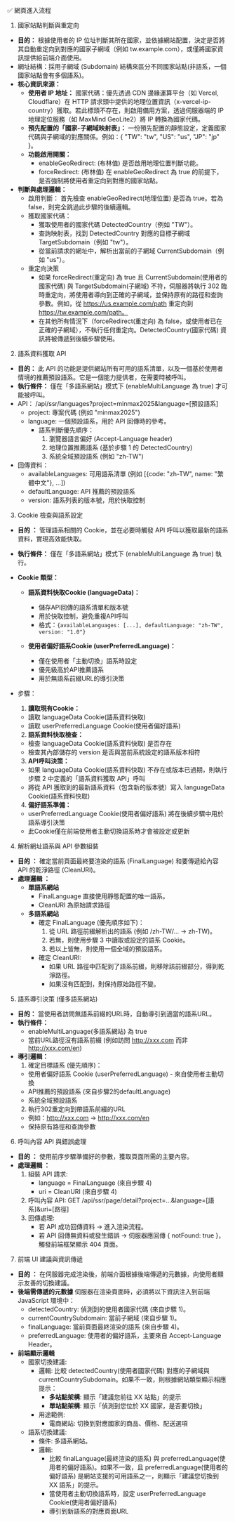 ✅ 網頁進入流程




1. 國家站點判斷與重定向
* **目的：** 根據使用者的 IP 位址判斷其所在國家，並依據網站配置，決定是否將其自動重定向到對應的國家子網域（例如 tw.example.com），或僅將國家資訊提供給前端介面使用。
* 網址結構：採用子網域 (Subdomain) 結構來區分不同國家站點(非語系，一個國家站點會有多個語系)。
* **核心資訊來源：**
  * **使用者 IP 地址：** 國家代碼：優先透過 CDN 邊緣運算平台（如 Vercel, Cloudflare）在 HTTP 請求頭中提供的地理位置資訊（x-vercel-ip-country）獲取。若此標頭不存在，則啟用備用方案，透過伺服器端的 IP 地理定位服務（如 MaxMind GeoLite2）將 IP 轉換為國家代碼。
  * **預先配置的「國家-子網域映射表」：** 一份預先配置的靜態設定，定義國家代碼與子網域的對應關係。例如：{ "TW": "tw", "US": "us", "JP": "jp" }。
  * **功能啟用開關：** 
    * enableGeoRedirect: (布林值) 是否啟用地理位置判斷功能。 
    * forceRedirect: (布林值) 在 enableGeoRedirect 為 true 的前提下，是否強制將使用者重定向到對應的國家站點。
* **判斷與處理邏輯：**
  * 啟用判斷： 首先檢查 enableGeoRedirect(地理位置) 是否為 true。若為 false，則完全跳過此步驟的後續邏輯。
  * 獲取國家代碼：
    * 獲取使用者的國家代碼 DetectedCountry（例如 "TW"）。
    * 查詢映射表，找到 DetectedCountry 對應的目標子網域 TargetSubdomain（例如 "tw"）。
    * 從當前請求的網址中，解析出當前的子網域 CurrentSubdomain（例如 "us"）。
  * 重定向決策
    * 如果 forceRedirect(重定向) 為 true 且 CurrentSubdomain(使用者的國家代碼) 與 TargetSubdomain(子網域) 不符，伺服器將執行 302 臨時重定向，將使用者導向到正確的子網域，並保持原有的路徑和查詢參數。例如，從 https://us.example.com/path 重定向到 https://tw.example.com/path。
    * 在其他所有情況下（forceRedirect(重定向) 為 false，或使用者已在正確的子網域），不執行任何重定向。DetectedCountry(國家代碼) 資訊將被傳遞到後續步驟使用。

2. 語系資料獲取 API
* **目的：** 此 API 的功能是提供網站所有可用的語系清單，以及一個基於使用者情境的推薦預設語系。它是一個能力提供者，在需要時被呼叫。
* **執行條件：** 僅在「多語系網站」模式下 (enableMultiLanguage 為 true) 才可能被呼叫。
* API： /api/ssr/languages?project=minmax2025&language=[預設語系]
  * project: 專案代碼 (例如 "minmax2025")
  * language: 一個預設語系，用於 API 回傳時的參考。
      * 語系判斷優先順序：
        1. 瀏覽器語言偏好 (Accept-Language header)
        2. 地理位置推薦語系 (基於步驟 1 的 DetectedCountry)
        3. 系統全域預設語系 (例如 "zh-TW")
* 回傳資料：
    * availableLanguages: 可用語系清單 (例如 [{code: "zh-TW", name: "繁體中文"}, ...])
    * defaultLanguage: API 推薦的預設語系
    * version: 語系列表的版本號，用於快取控制


3. Cookie 檢查與語系設定
* **目的 ：** 管理語系相關的 Cookie，並在必要時觸發 API 呼叫以獲取最新的語系資料，實現高效能快取。
* **執行條件：** 僅在「多語系網站」模式下 (enableMultiLanguage 為 true) 執行。
* **Cookie 類型：**
  * **語系資料快取Cookie (languageData)：**
    * 儲存API回傳的語系清單和版本號
    * 用於快取控制，避免重複API呼叫
    * 格式：`{availableLanguages: [...], defaultLanguage: "zh-TW", version: "1.0"}`

  * **使用者偏好語系Cookie (userPreferredLanguage)：**
    * 僅在使用者「主動切換」語系時設定
    * 優先級高於API推薦語系
    * 用於無語系前綴URL的導引決策
* 步驟：
  1. **讀取現有Cookie：**
    * 讀取 languageData Cookie(語系資料快取)
    * 讀取 userPreferredLanguage Cookie(使用者偏好語系)

  2. **語系資料快取檢查：**
    * 檢查 languageData Cookie(語系資料快取) 是否存在
    * 檢查其內部儲存的 version 是否與當前系統設定的語系版本相符

  3. **API呼叫決策：**
    * 如果 languageData Cookie(語系資料快取) 不存在或版本已過期，則執行步驟 2 中定義的「語系資料獲取 API」呼叫
    * 將從 API 獲取到的最新語系資料（包含新的版本號）寫入 languageData Cookie(語系資料快取)

  4. **偏好語系準備：**
    * userPreferredLanguage Cookie(使用者偏好語系) 將在後續步驟中用於語系導引決策
    * 此Cookie僅在前端使用者主動切換語系時才會被設定或更新

4. 解析網址語系與 API 參數組裝
* **目的 ：** 確定當前頁面最終要渲染的語系 (FinalLanguage) 和要傳遞給內容 API 的乾淨路徑 (CleanURI)。
* **處理邏輯 ：**
  * **單語系網站**
    * FinalLanguage 直接使用靜態配置的唯一語系。
    * CleanURI 為原始請求路徑
  * **多語系網站**
    * 確定 FinalLanguage (優先順序如下)：
      1. 從 URL 路徑前綴解析出的語系 (例如 /zh-TW/... → zh-TW)。
      2. 若無，則使用步驟 3 中讀取或設定的語系 Cookie。
      3. 若以上皆無，則使用一個全域的預設語系。
    * 確定 CleanURI:
      * 如果 URL 路徑中匹配到了語系前綴，則移除該前綴部分，得到乾淨路徑。
      * 如果沒有匹配到，則保持原始路徑不變。

5. 語系導引決策 (僅多語系網站)
* **目的：** 當使用者訪問無語系前綴的URL時，自動導引到適當的語系URL。
* **執行條件：**
  * enableMultiLanguage(多語系網站) 為 true
  * 當前URL路徑沒有語系前綴 (例如訪問 http://xxx.com 而非 http://xxx.com/en)
* **導引邏輯：**
  1. 確定目標語系 (優先順序)：
    * 使用者偏好語系 Cookie (userPreferredLanguage) - 來自使用者主動切換
    * API推薦的預設語系 (來自步驟2的defaultLanguage)
    * 系統全域預設語系
  2. 執行302重定向到帶語系前綴的URL
    * 例如：http://xxx.com → http://xxx.com/en
    * 保持原有路徑和查詢參數

6. 呼叫內容 API 與錯誤處理
* **目的 ：** 使用前序步驟準備好的參數，獲取頁面所需的主要內容。
* **處理邏輯 ：**
  1. 組裝 API 請求:
     * language = FinalLanguage (來自步驟 4)
     * uri = CleanURI (來自步驟 4)
  2. 呼叫內容 API: GET /api/ssr/page/detail?project=...&language=[語系]&uri=[路徑]
  3. 回傳處理:
     * 若 API 成功回傳資料 → 進入渲染流程。
     * 若 API 回傳無資料或發生錯誤 → 伺服器應回傳 { notFound: true }，觸發前端框架顯示 404 頁面。

7. 前端 UI 建議與資訊傳遞
* **目的 ：** 在伺服器完成渲染後，前端介面根據後端傳遞的元數據，向使用者顯示友善的切換建議。
* **後端需傳遞的元數據**
  伺服器在渲染頁面時，必須將以下資訊注入到前端 JavaScript 環境中：
  * detectedCountry: 偵測到的使用者國家代碼 (來自步驟 1)。 
  * currentCountrySubdomain: 當前子網域 (來自步驟 1)。 
  * finalLanguage: 當前頁面最終渲染的語系 (來自步驟 4)。 
  * preferredLanguage: 使用者的偏好語系，主要來自 Accept-Language Header。
* **前端顯示邏輯**
  * 國家切換建議:
    * 邏輯: 比較 detectedCountry(使用者國家代碼) 對應的子網域與 currentCountrySubdomain。如果不一致，則根據網站類型顯示相應提示：
      * **多站點架構**: 顯示「建議您前往 XX 站點」的提示
      * **單站點架構**: 顯示「偵測到您位於 XX 國家，是否要切換」
    * 用途範例:
      * 電商網站: 切換到對應國家的商品、價格、配送選項
  * 語系切換建議:
    * 條件: 多語系網站。
    * 邏輯: 
      * 比較 finalLanguage(最終渲染的語系) 與 preferredLanguage(使用者的偏好語系)。如果不一致，且 preferredLanguage(使用者的偏好語系) 是網站支援的可用語系之一，則顯示「建議您切換到 XX 語系」的提示。
      * 當使用者主動切換語系時，設定 userPreferredLanguage Cookie(使用者偏好語系)
      * 導引到新語系的對應頁面URL
